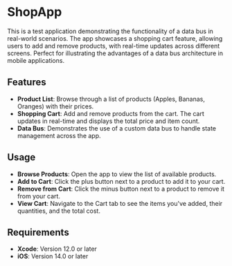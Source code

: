 # ShopApp

This is a test application demonstrating the functionality of a data bus in real-world scenarios. The app showcases a shopping cart feature, allowing users to add and remove products, with real-time updates across different screens. Perfect for illustrating the advantages of a data bus architecture in mobile applications.

## Features

- **Product List**: Browse through a list of products (Apples, Bananas, Oranges) with their prices.
- **Shopping Cart**: Add and remove products from the cart. The cart updates in real-time and displays the total price and item count.
- **Data Bus**: Demonstrates the use of a custom data bus to handle state management across the app.

## Usage

- **Browse Products**: Open the app to view the list of available products.
- **Add to Cart**: Click the plus button next to a product to add it to your cart.
- **Remove from Cart**: Click the minus button next to a product to remove it from your cart.
- **View Cart**: Navigate to the Cart tab to see the items you've added, their quantities, and the total cost.

## Requirements

- **Xcode**: Version 12.0 or later
- **iOS**: Version 14.0 or later
